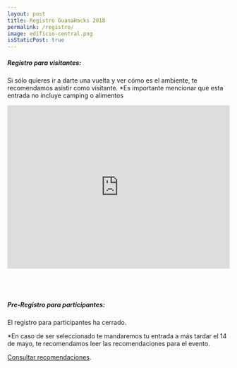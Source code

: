 ```yaml
---
layout: post
title: Registro GuanaHacks 2018
permalink: /registro/
image: edificio-central.png
isStaticPost: true
---
```



##### Registro para visitantes:
Si sólo quieres ir a darte una vuelta y ver cómo es el ambiente, te recomendamos asistir como visitante.
\*Es importante mencionar que esta entrada no incluye camping o alimentos
<div style="width:100%; text-align:left;"><iframe src="https://eventbrite.com/tickets-external?eid=45125597878&ref=etckt" frameborder="0" height="370" width="100%" vspace="0" hspace="0" marginheight="5" marginwidth="5" scrolling="auto" allowtransparency="true"></iframe><div style="font-family:Helvetica, Arial; font-size:12px; padding:10px 0 5px; margin:2px; width:100%; text-align:left;" ></div></div>
<br><br>

##### Pre-Registro para participantes:
El registro para participantes ha cerrado.

\*En caso de ser seleccionado te mandaremos tu entrada a más tardar el 14 de mayo, te recomendamos leer las recomendaciones para el evento.

[Consultar recomendaciones](www.guanahacks.com/recomendaciones/).
